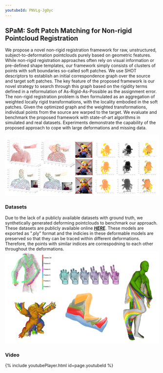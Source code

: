 ```yaml
---
youtubeId: PNVLg-JgOyc
---
```


## SPaM: Soft Patch Matching for Non-rigid Pointcloud Registration

We propose a novel non-rigid registration framework for raw, unstructured, subject-to-deformation pointclouds purely based on geometric features. 
While non-rigid registration approaches often rely on visual information or pre-defined shape templates, our framework simply consists of clusters of points with soft boundaries so-called soft patches. We use SHOT descriptors to establish an initial correspondence graph over the source and target soft patches. The key feature of the proposed framework is our novel strategy to search through this graph based on the rigidity terms defined in a reformulation of As-Rigid-As-Possible as the assignment error. The non-rigid registration problem is then formulated as an aggregation of weighted locally rigid transformations, with the locality embodied in the soft patches. Given the optimized graph and the weighted transformations, individual points from the source are warped to the target. We evaluate and benchmark the proposed framework with state-of-art algorithms in simulated and real datasets. Experiments demonstrate the capability of the proposed approach to cope with large deformations and missing data.

![myimage](git1.png)

### Datasets
Due to the lack of a publicly available datasets with ground truth, we synthetically generated deforming pointclouds to benchmark our approach. These datasets are publicly available online [***HERE***](https://studentutsedu-my.sharepoint.com/:f:/g/personal/behnam_maleki_uts_edu_au/EqJdAmXs43dIsZsxkBQ_mLgBZ7irzUhFxuJD-Ua8ViQIyA?e=XK1wKa). These models are exported as ".ply" format and the indicies in these deformable models are preserved so that they can be traced within different deformations. Therefore, the points with similar indices are correspodning to each other throughout the deformations.
![myimage2](deforming_models.png)

### Video
{% include youtubePlayer.html id=page.youtubeId %}


